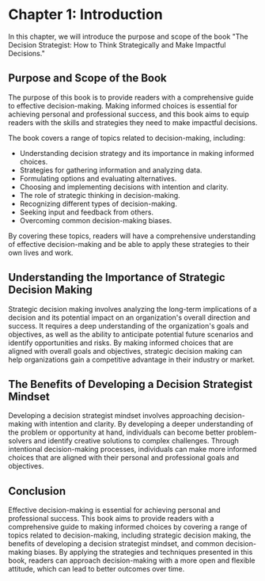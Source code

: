 Chapter 1: Introduction
=======================

In this chapter, we will introduce the purpose and scope of the book "The Decision Strategist: How to Think Strategically and Make Impactful Decisions."

Purpose and Scope of the Book
-----------------------------

The purpose of this book is to provide readers with a comprehensive guide to effective decision-making. Making informed choices is essential for achieving personal and professional success, and this book aims to equip readers with the skills and strategies they need to make impactful decisions.

The book covers a range of topics related to decision-making, including:

* Understanding decision strategy and its importance in making informed choices.
* Strategies for gathering information and analyzing data.
* Formulating options and evaluating alternatives.
* Choosing and implementing decisions with intention and clarity.
* The role of strategic thinking in decision-making.
* Recognizing different types of decision-making.
* Seeking input and feedback from others.
* Overcoming common decision-making biases.

By covering these topics, readers will have a comprehensive understanding of effective decision-making and be able to apply these strategies to their own lives and work.

Understanding the Importance of Strategic Decision Making
---------------------------------------------------------

Strategic decision making involves analyzing the long-term implications of a decision and its potential impact on an organization's overall direction and success. It requires a deep understanding of the organization's goals and objectives, as well as the ability to anticipate potential future scenarios and identify opportunities and risks. By making informed choices that are aligned with overall goals and objectives, strategic decision making can help organizations gain a competitive advantage in their industry or market.

The Benefits of Developing a Decision Strategist Mindset
--------------------------------------------------------

Developing a decision strategist mindset involves approaching decision-making with intention and clarity. By developing a deeper understanding of the problem or opportunity at hand, individuals can become better problem-solvers and identify creative solutions to complex challenges. Through intentional decision-making processes, individuals can make more informed choices that are aligned with their personal and professional goals and objectives.

Conclusion
----------

Effective decision-making is essential for achieving personal and professional success. This book aims to provide readers with a comprehensive guide to making informed choices by covering a range of topics related to decision-making, including strategic decision making, the benefits of developing a decision strategist mindset, and common decision-making biases. By applying the strategies and techniques presented in this book, readers can approach decision-making with a more open and flexible attitude, which can lead to better outcomes over time.
